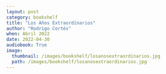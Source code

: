 ```yaml
---
layout: post
category: bookshelf
title: "Los Años Extraordinarios"
author: "Rodrigo Cortés"
when: Abril 2022
date: 2022-04-30
audiobook: True
image:
  thumbnail: /images/bookshelf/losanosextraordinarios.jpg
  path: /images/bookshelf/losanosextraordinarios.jpg
---
```


